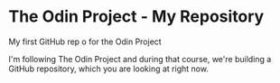 # The Odin Project - My Repository
My first GitHub rep o for the Odin Project

I'm following The Odin Project and during that course, we're building a GitHub repository, which you are looking at right now.